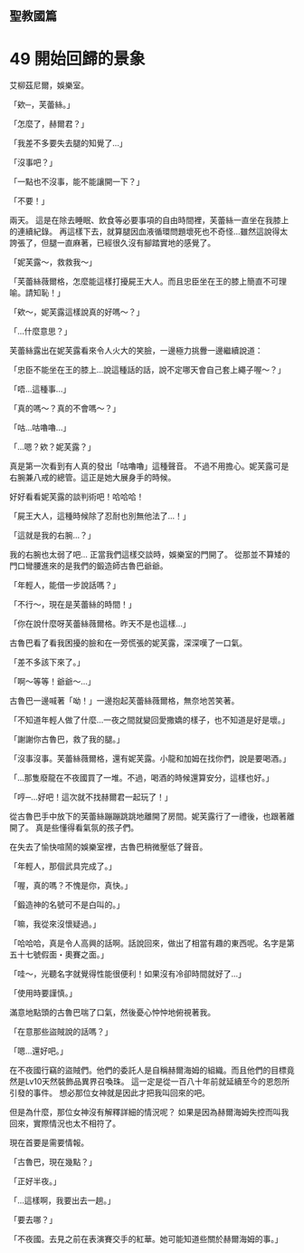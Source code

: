 ## 聖教國篇

# 49 開始回歸的景象

艾柳茲尼爾，娛樂室。

「欸─，芙蕾絲。」

「怎麼了，赫爾君？」

「我差不多要失去腿的知覺了...」

「沒事吧？」

「一點也不沒事，能不能讓開一下？」

「不要！」

兩天。
這是在除去睡眠、飲食等必要事項的自由時間裡，芙蕾絲一直坐在我膝上的連續紀錄。
再這樣下去，就算腿因血液循環問題壞死也不奇怪...雖然這說得太誇張了，但腿一直麻著，已經很久沒有腳踏實地的感覺了。

「妮芙露～，救救我～」

「芙蕾絲薇爾格，怎麼能這樣打擾屍王大人。而且忠臣坐在王的膝上簡直不可理喻。請知恥！」

「欸～，妮芙露這樣說真的好嗎～？」

「...什麼意思？」

芙蕾絲露出在妮芙露看來令人火大的笑臉，一邊極力挑釁一邊繼續說道：

「忠臣不能坐在王的膝上...說這種話的話，說不定哪天會自己套上繩子喔～？」

「唔...這種事...」

「真的嗎～？真的不會嗎～？」

「咕...咕嚕嚕...」

「...嗯？欸？妮芙露？」

真是第一次看到有人真的發出「咕嚕嚕」這種聲音。
不過不用擔心。妮芙露可是右腕兼八戒的總管。這正是她大展身手的時候。

好好看看妮芙露的談判術吧！哈哈哈！

「屍王大人，這種時候除了忍耐也別無他法了...！」

「這就是我的右腕...？」

我的右腕也太弱了吧...
正當我們這樣交談時，娛樂室的門開了。
從那並不算矮的門口彎腰進來的是我們的鍛造師古魯巴爺爺。

「年輕人，能借一步說話嗎？」

「不行～，現在是芙蕾絲的時間！」

「你在說什麼呀芙蕾絲薇爾格。昨天不是也這樣...」

古魯巴看了看我困擾的臉和在一旁慌張的妮芙露，深深嘆了一口氣。

「差不多該下來了。」

「啊～等等！爺爺～...」

古魯巴一邊喊著「呦！」一邊抱起芙蕾絲薇爾格，無奈地苦笑著。

「不知道年輕人做了什麼...一夜之間就變回愛撒嬌的樣子，也不知道是好是壞。」

「謝謝你古魯巴，救了我的腿。」

「沒事沒事。芙蕾絲薇爾格，還有妮芙露。小龍和加姆在找你們，說是要喝酒。」

「...那隻廢龍在不夜國買了一堆。不過，喝酒的時候還算安分，這樣也好。」

「哼─...好吧！這次就不找赫爾君一起玩了！」

從古魯巴手中放下的芙蕾絲蹦蹦跳跳地離開了房間。妮芙露行了一禮後，也跟著離開了。
真是些懂得看氣氛的孩子們。

在失去了愉快喧鬧的娛樂室裡，古魯巴稍微壓低了聲音。

「年輕人，那個武具完成了。」

「喔，真的嗎？不愧是你，真快。」

「鍛造神的名號可不是白叫的。」

「嘛，我從來沒懷疑過。」

「哈哈哈，真是令人高興的話啊。話說回來，做出了相當有趣的東西呢。名字是第五十七號假面・奧賽之面。」

「哇～，光聽名字就覺得性能很便利！如果沒有冷卻時間就好了...」

「使用時要謹慎。」

滿意地點頭的古魯巴喘了口氣，然後憂心忡忡地俯視著我。

「在意那些盜賊說的話嗎？」

「嗯...還好吧。」

在不夜國行竊的盜賊們。他們的委託人是自稱赫爾海姆的組織。而且他們的目標竟然是Lv10天然裝飾品異界召喚珠。
這一定是從一百八十年前就延續至今的恩怨所引發的事件。
想必那位女神就是因此才把我叫回來的吧。

但是為什麼，那位女神沒有解釋詳細的情況呢？
如果是因為赫爾海姆失控而叫我回來，實際情況也太不相符了。

現在首要是需要情報。

「古魯巴，現在幾點？」

「正好半夜。」

「...這樣啊，我要出去一趟。」

「要去哪？」

「不夜國。去見之前在表演賽交手的紅華。她可能知道些關於赫爾海姆的事。」